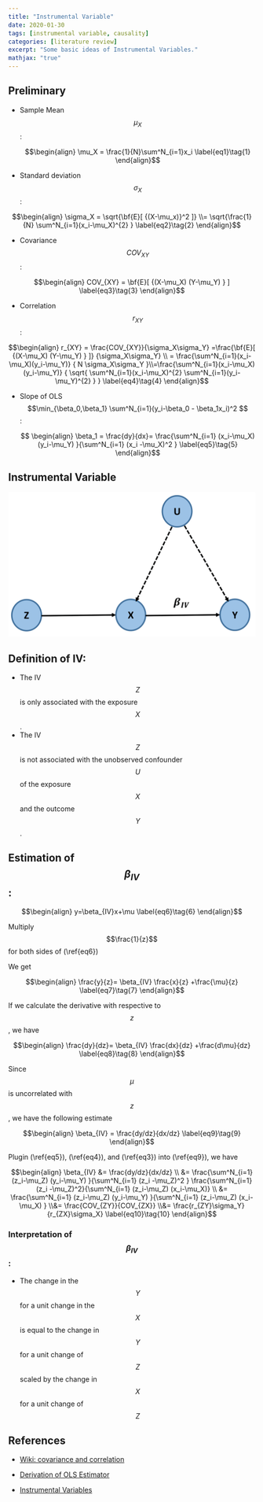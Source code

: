 ```yaml
---
title: "Instrumental Variable"
date: 2020-01-30
tags: [instrumental variable, causality]
categories: [literature review]
excerpt: "Some basic ideas of Instrumental Variables."
mathjax: "true"
---
```


## Preliminary

* Sample Mean $$\mu_X$$ :

    $$\begin{align}
    \mu_X = \frac{1}{N}\sum^N_{i=1}x_i
    \label{eq1}\tag{1}
\end{align}$$


    
* Standard deviation $$\sigma_X$$ :

$$\begin{align}
    \sigma_X = \sqrt{\bf{E}[ {(X-\mu_x)}^2 ]} \\= \sqrt{\frac{1}{N} \sum^N_{i=1}(x_i-\mu_X)^{2}  }
    \label{eq2}\tag{2}
\end{align}$$

    
    
* Covariance $$COV_{XY}$$:

$$\begin{align}
    COV_{XY} = \bf{E}[ {(X-\mu_X) (Y-\mu_Y) } ]
    \label{eq3}\tag{3}
\end{align}$$



* Correlation $$r_{XY}$$ :


$$\begin{align}
    r_{XY} = \frac{COV_{XY}}{\sigma_X\sigma_Y} =\frac{\bf{E}[ {(X-\mu_X) (Y-\mu_Y) } ]} {\sigma_X\sigma_Y}  \\ =  \frac{\sum^N_{i=1}(x_i-\mu_X)(y_i-\mu_Y)} { N \sigma_X\sigma_Y }\\=\frac{\sum^N_{i=1}(x_i-\mu_X)(y_i-\mu_Y)} { \sqrt{ \sum^N_{i=1}(x_i-\mu_X)^{2} \sum^N_{i=1}(y_i-\mu_Y)^{2} } }
    \label{eq4}\tag{4}
\end{align}$$


* Slope of OLS  $$\min_{\beta_0,\beta_1} \sum^N_{i=1}(y_i-\beta_0 - \beta_1x_i)^2 $$ :
    
    $$ \begin{align} \beta_1 = \frac{dy}{dx}= \frac{\sum^N_{i=1} (x_i-\mu_X) (y_i-\mu_Y)   }{\sum^N_{i=1} (x_i -\mu_X)^2 }
    \label{eq5}\tag{5} \end{align}$$




## Instrumental Variable

![IV](/images/IV.png)


## Definition of IV:
*  The IV $$Z$$ is only associated with the exposure $$X$$.
*  The IV $$Z$$  is not associated with the unobserved confounder $$U$$ of the exposure $$X$$ and the outcome $$Y$$.


## Estimation of $$\beta_{IV}$$:

$$\begin{align}
    y=\beta_{IV}x+\mu \label{eq6}\tag{6}
\end{align}$$

Multiply $$\frac{1}{z}$$ for both sides of   (\ref{eq6})

We get 


$$\begin{align}
    \frac{y}{z}= \beta_{IV} \frac{x}{z} +\frac{\mu}{z} 
    \label{eq7}\tag{7}
\end{align}$$

If we calculate the derivative with respective to $$z$$, we have 


$$\begin{align}
    \frac{dy}{dz}= \beta_{IV} \frac{dx}{dz} +\frac{d\mu}{dz} 
    \label{eq8}\tag{8}
\end{align}$$

Since $$\mu$$ is uncorrelated with $$z$$, we have the following estimate


$$\begin{align}
    \beta_{IV} = \frac{dy/dz}{dx/dz}
    \label{eq9}\tag{9}
\end{align}$$


Plugin (\ref{eq5}), (\ref{eq4}), and (\ref{eq3}) into (\ref{eq9}), we have 

$$\begin{align}
    \beta_{IV} &= \frac{dy/dz}{dx/dz} \\ &= \frac{\sum^N_{i=1} (z_i-\mu_Z) (y_i-\mu_Y)   }{\sum^N_{i=1} (z_i -\mu_Z)^2 }  \frac{\sum^N_{i=1} (z_i -\mu_Z)^2}{\sum^N_{i=1} (z_i-\mu_Z) (x_i-\mu_X)} \\ &= \frac{\sum^N_{i=1} (z_i-\mu_Z) (y_i-\mu_Y)   }{\sum^N_{i=1} (z_i-\mu_Z) (x_i-\mu_X) }  \\&= \frac{COV_{ZY}}{COV_{ZX}} \\&= \frac{r_{ZY}\sigma_Y} {r_{ZX}\sigma_X} 
    \label{eq10}\tag{10}
\end{align}$$


### Interpretation of $$\beta_{IV}$$ :

* The change in the $$Y$$ for a unit change in the $$X$$ is equal to the change in $$Y$$ for a unit change of $$Z$$ scaled by the  change in $$X$$ for a unit change of $$Z$$


## References

* [Wiki: covariance and correlation ](https://en.wikipedia.org/wiki/Covariance_and_correlation)

* [Derivation of OLS Estimator ](https://are.berkeley.edu/courses/EEP118/current/derive_ols.pdf)


* [Instrumental Variables ](http://cameron.econ.ucdavis.edu/e240a/ch04iv.pdf)


